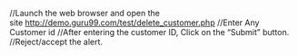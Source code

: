 //Launch the web browser and open the site http://demo.guru99.com/test/delete_customer.php
//Enter Any Customer id
//After entering the customer ID, Click on the “Submit” button.
//Reject/accept the alert.